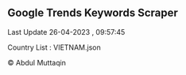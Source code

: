 

## Google Trends Keywords Scraper 
 
Last Update 26-04-2023 , 09:57:45

Country List :
VIETNAM.json



© Abdul Muttaqin 
